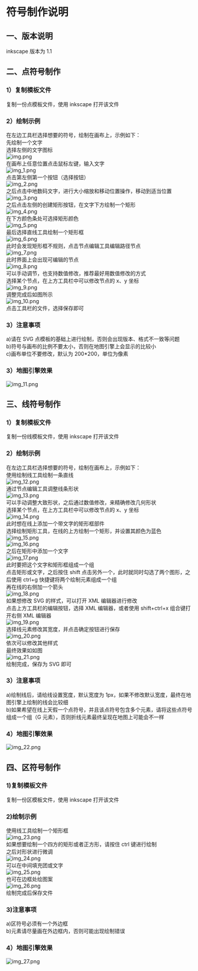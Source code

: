 # 符号制作说明

## 一、版本说明

inkscape 版本为 1.1

## 二、点符号制作

### 1）复制模板文件

复制一份点模板文件，使用 inkscape 打开该文件

### 2）绘制示例

在左边工具栏选择想要的符号，绘制在画布上，示例如下：<br>
先绘制一个文字<br>
选择左侧的文字图标<br>
![img.png](img.png) <br>
在画布上任意位置点击鼠标左键，输入文字<br>
![img_1.png](img_1.png)<br>
点击第左侧第一个按钮（选择按钮）<br>
![img_2.png](img_2.png)<br>
之后点击中地数码文字，进行大小缩放和移动位置操作，移动到适当位置<br>
![img_3.png](img_3.png)<br>
之后点击左侧的创建矩形按钮，在文字下方绘制一个矩形<br>
![img_4.png](img_4.png)<br>
在下方颜色条处可选择矩形颜色<br>
![img_5.png](img_5.png)<br>
最后选择直线工具绘制一个矩形框<br>
![img_6.png](img_6.png)<br>
此时会发现矩形框不规则，点击节点编辑工具编辑路径节点<br>
![img_7.png](img_7.png)<br>
此时界面上会出现可编辑的节点<br>
![img_8.png](img_8.png)<br>
可以手动调节，也支持数值修改，推荐最好用数值修改的方式<br>
选择某个节点，在上方工具栏中可以修改节点的 x、y 坐标<br>
![img_9.png](img_9.png)<br>
调整完成后如图所示<br>
![img_10.png](img_10.png)<br>
点击工具栏的文件，选择保存即可<br>

### 3）注意事项

a)请在 SVG 点模板的基础上进行绘制，否则会出现版本、格式不一致等问题<br>
b)符号与画布的比例不要太小，否则在地图引擎上会显示的比较小<br>
c)画布单位不要修改，默认为 200\*200，单位为像素<br>

### 3）地图引擎效果

![img_11.png](img_11.png)

## 三、线符号制作

### 1）复制模板文件

复制一份线模板文件，使用 inkscape 打开该文件

### 2）绘制示例

在左边工具栏选择想要的符号，绘制在画布上，示例如下：<br>
使用绘制线工具绘制一条直线<br>
![img_12.png](img_12.png)<br>
通过节点编辑工具调整线条形状<br>
![img_13.png](img_13.png)<br>
可以手动调整大致形状，之后通过数值修改，来精确修改几何形状<br>
选择某个节点，在上方工具栏中可以修改节点的 x、y 坐标<br>
![img_14.png](img_14.png)<br>
此时想在线上添加一个带文字的矩形框部件<br>
选择绘制矩形工具，在线的上方绘制一个矩形，并设置其颜色为蓝色<br>
![img_15.png](img_15.png)<br>
![img_16.png](img_16.png)<br>
之后在矩形中添加一个文字<br>
![img_17.png](img_17.png)<br>
此时要把这个文字和矩形框组成一个组<br>
点击矩形或文字，之后按住 shift 点击另外一个，此时就同时勾选了两个图形，之后使用 ctrl+g 快捷键将两个绘制元素组成一个组<br>
再在线的右侧加一个箭头<br>
![img_18.png](img_18.png)<br>
如果想修改 SVG 的样式，可以打开 XML 编辑器进行修改<br>
点击上方工具栏的编辑按钮，选择 XML 编辑器，或者使用 shift+ctrl+x 组合键打开右侧 XML 编辑器<br>
![img_19.png](img_19.png)<br>
选择线元素修改其宽度，并点击确定按钮进行保存<br>
![img_20.png](img_20.png)<br>
依次可以修改其他样式<br>
最终效果如如图<br>
![img_21.png](img_21.png)<br>
绘制完成，保存为 SVG 即可<br>

### 3）注意事项

a)绘制线后，请给线设置宽度，默认宽度为 1px，如果不修改默认宽度，最终在地图引擎上绘制的线会比较细<br>
b)如果希望在线上天假一个点符号，并且该点符号包含多个元素，请将这些点符号组成一个组（G 元素），否则折线元素最终呈现在地图上可能会不一样<br>

### 4）地图引擎效果<br>

![img_22.png](img_22.png)<br>

## 四、区符号制作

### 1)复制模板文件

复制一份区模板文件，使用 inkscape 打开该文件

### 2)绘制示例

使用线工具绘制一个矩形框<br>
![img_23.png](img_23.png)<br>
如果想要绘制一个四方的矩形或者正方形，请按住 ctrl 键进行绘制<br>
之后对形状进行微调<br>
![img_24.png](img_24.png)<br>
可以在中间填充团或文字<br>
![img_25.png](img_25.png)<br>
也可在边框处绘图案<br>
![img_26.png](img_26.png)<br>
绘制完成后保存文件<br>

### 3)注意事项

a)区符号必须有一个外边框<br>
b)元素请尽量画在外边框内，否则可能出现绘制错误<br>

### 4）地图引擎效果

![img_27.png](img_27.png)
